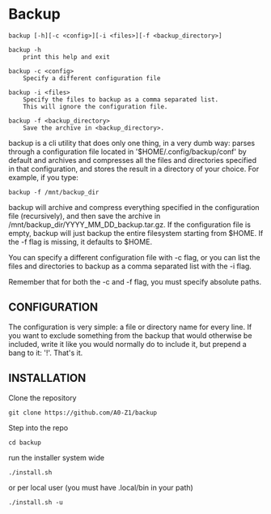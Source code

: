 # Backup

    backup [-h][-c <config>][-i <files>][-f <backup_directory>]

    backup -h
        print this help and exit

    backup -c <config>
        Specify a different configuration file

    backup -i <files>
        Specify the files to backup as a comma separated list.
        This will ignore the configuration file.

    backup -f <backup_directory>
        Save the archive in <backup_directory>.

backup is a cli utility that does only one thing, in a very dumb way:
parses through a configuration file located in '\$HOME/.config/backup/conf' by
default and archives and compresses all the files and directories specified in
that configuration, and stores the result in a directory of your choice. For
example, if you type:

    backup -f /mnt/backup_dir

backup will archive and compress everything specified in the configuration
file (recursively), and then save the archive in
/mnt/backup_dir/YYYY_MM_DD_backup.tar.gz.
If the configuration file is empty, backup will just backup the entire
filesystem starting from \$HOME. If the -f flag is missing, it defaults
to \$HOME.

You can specify a different configuration file with -c flag, or you can
list the files and directories to backup as a comma separated list with
the -i flag.

Remember that for both the -c and -f flag, you must specify absolute paths.


## CONFIGURATION

The configuration is very simple: a file or directory name for every line. If
you want to exclude something from the backup that would otherwise be
included, write it like you would normally do to include it, but prepend a
bang to it: '!'. That's it.

## INSTALLATION

Clone the repository

    git clone https://github.com/A0-Z1/backup

Step into the repo

    cd backup

run the installer system wide

    ./install.sh

or per local user (you must have .local/bin in your path)

    ./install.sh -u
